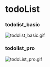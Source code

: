 # todoList
### todolist_basic
![todolist_basic.gif](https://upload-images.jianshu.io/upload_images/6555104-0e68960107ce6605.gif?imageMogr2/auto-orient/strip)
### todolist_pro
![todoList_pro.gif](https://upload-images.jianshu.io/upload_images/6555104-534127fee2388a56.gif?imageMogr2/auto-orient/strip)